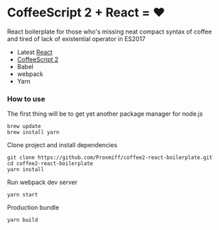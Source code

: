 # CoffeeScript 2 + React = ♥️

React boilerplate for those who's missing neat compact syntax of coffee and tired of lack of existential operator in ES2017

* Latest [React](https://facebook.github.io/react/)
* [CoffeeScript 2](http://coffeescript.org/v2/)
* Babel
* webpack
* Yarn

### How to use

The first thing will be to get yet another package manager for node.js
```
brew update
brew install yarn
```

Clone project and install dependencies
```
git clone https://github.com/Proxmiff/coffee2-react-boilerplate.git
cd coffee2-react-boilerplate
yarn install
```

Run webpack dev server
```
yarn start
```

Production bundle
```
yarn build
```
